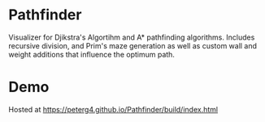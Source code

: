 # Pathfinder
Visualizer for Djikstra's Algortihm and A* pathfinding algorithms. Includes recursive division, and Prim's maze generation as well as custom wall and weight additions that influence the optimum path.

# Demo
Hosted at https://peterg4.github.io/Pathfinder/build/index.html

